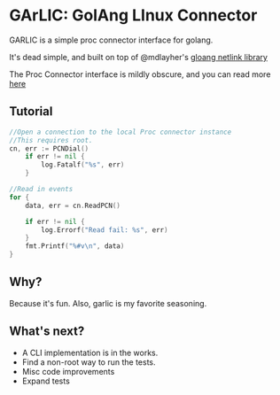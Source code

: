 # GArLIC: GolAng LInux Connector

GARLIC is a simple proc connector interface for golang.

It's dead simple, and built on top of @mdlayher's [gloang netlink library](https://github.com/mdlayher/netlink)

The Proc Connector interface is mildly obscure, and you can read more [here](http://netsplit.com/the-proc-connector-and-socket-filters)
## Tutorial

```go
//Open a connection to the local Proc connector instance
//This requires root.
cn, err := PCNDial()
	if err != nil {
		log.Fatalf("%s", err)
	}

//Read in events
for {
    data, err = cn.ReadPCN()

	if err != nil {
		log.Errorf("Read fail: %s", err)
    }
	fmt.Printf("%#v\n", data)
}
```

## Why?

Because it's fun. Also, garlic is my favorite seasoning. 

## What's next?

- A CLI implementation is in the works.
- Find a non-root way to run the tests.
- Misc code improvements
- Expand tests